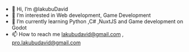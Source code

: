 - 👋 Hi, I’m @lakubuDavid
- 👀 I’m interested in Web development, Game Development 
- 🌱 I’m currently learning Python ,C# ,NuxtJS and Game development on Godot 
- 📫 How to reach me lakubudavid@gmail.com , pro.lakubudavid@gmail.com

<!---
lakubuDavid/lakubuDavid is a ✨ special ✨ repository because its `README.md` (this file) appears on your GitHub profile.
You can click the Preview link to take a look at your changes.
--->

